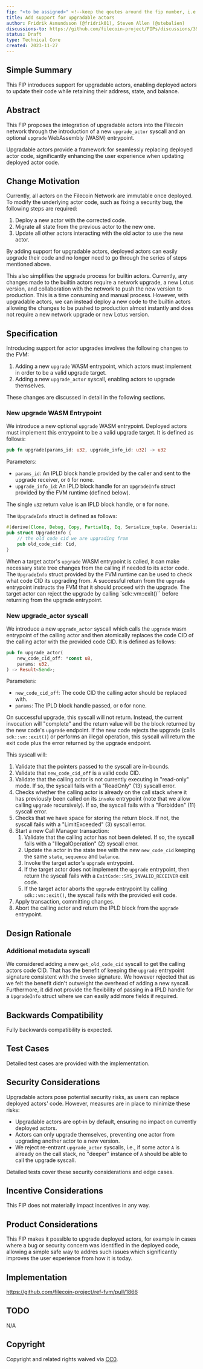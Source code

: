 ```yaml
---
fip: "<to be assigned>" <!--keep the qoutes around the fip number, i.e: `fip: "0001"`-->
title: Add support for upgradable actors
author: Fridrik Asmundsson (@fridrik01), Steven Allen (@stebalien)
discussions-to: https://github.com/filecoin-project/FIPs/discussions/396
status: Draft
type: Technical Core
created: 2023-11-27
---
```


## Simple Summary

This FIP introduces support for upgradable actors, enabling deployed actors to update their code while retaining their address, state, and balance.

## Abstract

This FIP proposes the integration of upgradable actors into the Filecoin network through the introduction of a new `upgrade_actor` syscall and an optional `upgrade` WebAssembly (WASM) entrypoint.

Upgradable actors provide a framework for seamlessly replacing deployed actor code, significantly enhancing the user experience when updating deployed actor code.

## Change Motivation

Currently, all actors on the Filecoin Network are immutable once deployed. To modify the underlying actor code, such as fixing a security bug, the following steps are required:
1. Deploy a new actor with the corrected code.
2. Migrate all state from the previous actor to the new one.
3. Update all other actors interacting with the old actor to use the new actor.

By adding support for upgradable actors, deployed actors can easily upgrade their code and no longer need to go through the series of steps mentioned above.

This also simplifies the upgrade process for builtin actors. Currently, any changes made to the builtin actors require a network upgrade, a new Lotus version, and collaboration with the network to push the new version to production. This is a time consuming and manual process. However, with upgradable actors, we can instead deploy a new code to the builtin actors allowing the changes to be pushed to production almost instantly and does not require a new network upgrade or new Lotus version.

## Specification

Introducing support for actor upgrades involves the following changes to the FVM:

1. Adding a new `upgrade` WASM entrypoint, which actors must implement in order to be a valid upgrade target.
2. Adding a new `upgrade_actor` syscall, enabling actors to upgrade themselves.

These changes are discussed in detail in the following sections.

### New upgrade WASM Entrypoint

We introduce a new optional `upgrade` WASM entrypoint. Deployed actors must implement this entrypoint to be a valid upgrade target. It is defined as follows:

```rust
pub fn upgrade(params_id: u32, upgrade_info_id: u32) -> u32
```

Parameters:
- `params_id`: An IPLD block handle provided by the caller and sent to the upgrade receiver, or `0` for none.
- `upgrade_info_id`: An IPLD block handle for an `UpgradeInfo` struct provided by the FVM runtime (defined below).

The single `u32` return value is an IPLD block handle, or `0` for none.

The `UpgradeInfo` struct is defined as follows:

```rust
#[derive(Clone, Debug, Copy, PartialEq, Eq, Serialize_tuple, Deserialize_tuple)]
pub struct UpgradeInfo {
    // the old code cid we are upgrading from
    pub old_code_cid: Cid,
}
```

When a target actor's `upgrade` WASM entrypoint is called, it can make necessary state tree changes from the calling if needed to its actor code. The `UpgradeInfo` struct provided by the FVM runtime can be used to check what code CID its upgrading from. A successful return from the `upgrade` entrypoint instructs the FVM that it should proceed with the upgrade. The target actor can reject the upgrade by calling `sdk::vm::exit()`` before returning from the upgrade entrypoint.

### New upgrade_actor syscall

We introduce a new `upgrade_actor` syscall which calls the `upgrade` wasm entrypoint of the calling actor and then atomically replaces the code CID of the calling actor with the provided code CID. It is defined as follows:

```rust
pub fn upgrade_actor(
    new_code_cid_off: *const u8,
    params: u32,
) -> Result<Send>;
```

Parameters:
- `new_code_cid_off`: The code CID the calling actor should be replaced with.
- `params`: The IPLD block handle passed, or `0` for none.

On successful upgrade, this syscall will not return. Instead, the current invocation will "complete" and the return value will be the block returned by the new code's `upgrade` endpoint. If the new code rejects the upgrade (calls `sdk::vm::exit()`) or performs an illegal operation, this syscall will return the exit code plus the error returned by the upgrade endpoint.

This syscall will:
1. Validate that the pointers passed to the syscall are in-bounds.
2. Validate that `new_code_cid_off` is a valid code CID.
3. Validate that the calling actor is not currently executing in "read-only" mode. If so, the syscall fails with a "ReadOnly" (13) syscall error.
4. Checks whether the calling actor is already on the call stack where it has previously been called on its `invoke` entrypoint (note that we allow calling `upgrade` recursively). If so, the syscall fails with a "Forbidden" (11) syscall error.
5. Checks that we have space for storing the return block. If not, the syscall fails with a "LimitExceeded" (3) syscall error.
6. Start a new Call Manager transaction:
    1. Validate that the calling actor has not been deleted. If so, the syscall fails with a "IllegalOperation" (2) syscall error.
    2. Update the actor in the state tree with the new `new_code_cid` keeping the same `state`, `sequence` and `balance`.
    3. Invoke the target actor's `upgrade` entrypoint.
    4. If the target actor does not implement the `upgrade` entrypoint, then return the syscall fails with a `ExitCode::SYS_INVALID_RECEIVER` exit code.
    5. If the target actor aborts the `upgrade` entrypoint by calling `sdk::vm::exit()`, the syscall fails with the provided exit code.
7. Apply transaction, committing changes.
8. Abort the calling actor and return the IPLD block from the `upgrade` entrypoint.

## Design Rationale

### Additional metadata syscall

We considered adding a new `get_old_code_cid` syscall to get the calling actors code CID. That has the benefit of keeping the `upgrade` entrypoint signature consistent with the `invoke` signature. We however rejected that as we felt the benefit didn't outweight the overhead of adding a new syscall. Furthermore, it did not provide the flexibility of passing in a IPLD handle for a `UpgradeInfo` struct where we can easily add more fields if required.

## Backwards Compatibility

Fully backwards compatibility is expected.

## Test Cases

Detailed test cases are provided with the implementation.

## Security Considerations

Upgradable actors pose potential security risks, as users can replace deployed actors' code. However, measures are in place to minimize these risks:

- Upgradable actors are opt-in by default, ensuring no impact on currently deployed actors.
- Actors can only upgrade themselves, preventing one actor from upgrading another actor to a new version.
- We reject re-entrant `upgrade_actor` syscalls, i.e., if some actor `A` is already on the call stack, no "deeper" instance of `A` should be able to call the upgrade syscall.

Detailed tests cover these security considerations and edge cases.

## Incentive Considerations

This FIP does not materially impact incentives in any way.

## Product Considerations

This FIP makes it possible to upgrade deployed actors, for example in cases where a bug or security concern was identified in the deployed code, allowing a simple safe way to addres such issues which significantly improves the user experience from how it is today.

## Implementation

https://github.com/filecoin-project/ref-fvm/pull/1866

## TODO

N/A

## Copyright

Copyright and related rights waived via [CC0](https://creativecommons.org/publicdomain/zero/1.0/).